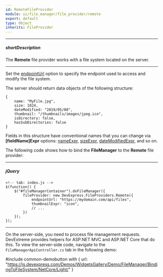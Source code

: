```yaml
---
id: RemoteFileProvider
module: ui/file_manager/file_provider/remote
export: default
type: Object
inherits: FileProvider
---
```

---
##### shortDescription
The **Remote** file provider works with a file system located on the server.

---
Set the [endpointUrl](/api-reference/10%20UI%20Widgets/dxFileManager/5%20File%20Providers/Remote/1%20Configuration/endpointUrl.md '/Documentation/ApiReference/UI_Widgets/dxFileManager/File_Providers/Remote/Configuration/#endpointUrl') option to specify the endpoint used to access and modify the file system.

The server should return data objects of the following structure:

    {
        name: "MyFile.jpg",
        size: 1024,
        dateModified: "2019/05/08",
        thumbnail: "/thumbnails/images/jpeg.ico",
        isDirectory: false,
        hasSubDirectories: false
    }

Fields in this structure have conventional names that you can change via **[fieldName]Expr** options: [nameExpr](/api-reference/10%20UI%20Widgets/dxFileManager/5%20File%20Providers/FileProvider/1%20Configuration/nameExpr.md '/Documentation/ApiReference/UI_Widgets/dxFileManager/File_Providers/Remote/Configuration/#nameExpr'), [sizeExpr](/api-reference/10%20UI%20Widgets/dxFileManager/5%20File%20Providers/FileProvider/1%20Configuration/sizeExpr.md '/Documentation/ApiReference/UI_Widgets/dxFileManager/File_Providers/Remote/Configuration/#sizeExpr'), [dateModifiedExpr](/api-reference/10%20UI%20Widgets/dxFileManager/5%20File%20Providers/FileProvider/1%20Configuration/dateModifiedExpr.md '/Documentation/ApiReference/UI_Widgets/dxFileManager/File_Providers/Remote/Configuration/#dateModifiedExpr'), and so on.

The following code shows how to bind the **FileManager** to the **Remote** file provider:

---
##### jQuery

    <!-- tab: index.js -->
    $(function() {
        $("#fileManagerContainer").dxFileManager({
            fileProvider: new DevExpress.FileProviders.Remote({
                endpointUrl: "https://mydomain.com/api/files",
                thumbnailExpr: "icon",
                // ...
            })
        });
    });

---

On the server-side, you need to process file management requests. DevExtreme provides helpers for ASP.NET MVC and ASP.NET Core that do this. To view the server-side code, navigate to the `FileManagerApiController.cs` tab in the following demo:

#include common-demobutton with {
    url: "https://js.devexpress.com/Demos/WidgetsGallery/Demo/FileManager/BindingToFileSystem/NetCore/Light/"
}
